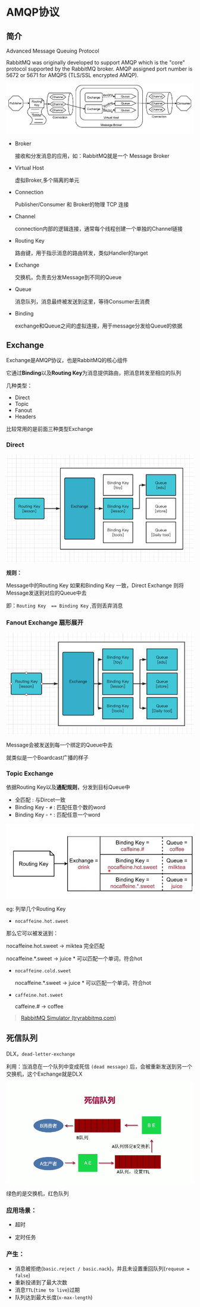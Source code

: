 # AMQP协议

## 简介

Advanced Message Queuing Protocol 

RabbitMQ was originally developed to support AMQP which is the "core" protocol supported by the RabbitMQ broker. AMQP assigned port number is 5672 or 5671 for AMQPS (TLS/SSL encrypted AMQP).



![rabbit_protocol_process](../images/rabbit_protocol_process.png)

- Broker

  接收和分发消息的应用，如：RabbitMQ就是一个 Message Broker

- Virtual Host

  虚拟Broker,多个隔离的单元

- Connection

  Publisher/Consumer 和 Broker的物理 TCP 连接

- Channel

  connection内部的逻辑连接，通常每个线程创建一个单独的Channel链接

- Routing Key 

  路由键，用于指示消息的路由转发，类似Handler的target

- Exchange

  交换机，负责去分发Message到不同的Queue

- Queue

  消息队列，消息最终被发送到这里，等待Consumer去消费

- Binding

  exchange和Queue之间的虚拟连接，用于message分发给Queue的依据



## Exchange

Exchange是AMQP协议，也是RabbitMQ的核心组件

它通过**Binding**以及**Routing Key**为消息提供路由，把消息转发至相应的队列

几种类型：

- Direct
- Topic
- Fanout
- Headers

比较常用的是前面三种类型Exchange

### Direct

![exchange_dicert](../images/rabbit_exchange_dicert.png)

**规则：**

Message中的Routing Key 如果和Binding Key 一致，Direct Exchange 则将Message发送到对应的Queue中去

即：`Routing Key  == Binding Key` ,否则丢弃消息

### Fanout Exchange 扇形展开

![rabbit_exchange_panout](../images/rabbit_exchange_panout.png)



Message会被发送到每一个绑定的Queue中去

就类似是一个Boardcast广播的样子

### Topic Exchange

依据Routing Key以及**通配规则**，分发到目标Queue中

- 全匹配 :  与Dircet一致
- Binding Key - `#`    :  匹配任意个数的word
- Binding Key - `*`   :   匹配任意一个word

![rabbit_topic_exchange](../images/rabbit_topic_exchange.png)

eg: 列举几个Routing Key

-   `nocaffeine.hot.sweet`

  那么它可以被发送到：

  nocaffeine.hot.sweet ->   miktea     完全匹配

  nocaffeine.*.sweet   -> juice     * 可以匹配一个单词，符合hot

- `nocaffeine.cold.sweet`

  nocaffeine.*.sweet   -> juice     * 可以匹配一个单词，符合hot

- `caffeine.hot.sweet`

  caffeine.#  ->  coffee



> [RabbitMQ Simulator (tryrabbitmq.com)](http://tryrabbitmq.com/)



## 死信队列

DLX，`dead-letter-exchange`

利用：当消息在一个队列中变成死信 `(dead message)` 后，会被重新发送到另一个交换机，这个Exchange就是DLX

![rabbitmq_die_task](../images/rabbitmq_die_task.png)

绿色的是交换机，红色队列

### 应用场景：

- 超时

- 定时任务

### 产生：

- 消息被拒绝(`basic.reject / basic.nack`)，并且未设置重回队列(`requeue = false`)
- 重新投递到了最大次数
- 消息`TTL`(`time to live`)过期
- 队列达到最大长度(`x-max-length`)





